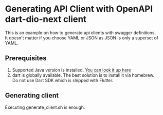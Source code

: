 # Generating API Client with OpenAPI dart-dio-next client
This is an example on how to generate api clients with swagger definitions. It doesn't matter if you choose YAML or JSON as JSON is only a superset of YAML. 

## Prerequisites
1. Supported Java version is installed. [You can look it up here](https://github.com/OpenAPITools/openapi-generator#13---download-jar)
2. dart is globally available. The best solution is to install it via homebrew. Do not use Dart SDK which is shipped with Flutter.

## Generating client
Executing generate_client.sh is enough. 